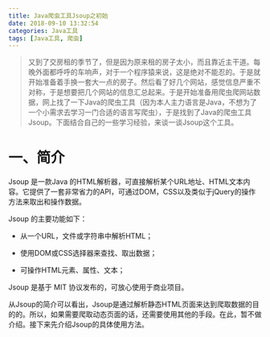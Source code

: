```yaml
---
title: Java爬虫工具Jsoup之初始
date: 2018-09-10 13:32:54
categories: Java工具
tags: [Java工具, 爬虫]
---
```


>又到了交房租的季节了，但是因为原来租的房子太小，而且靠近主干道。每晚外面都呼呼的车响声，对于一个程序猿来说，这是绝对不能忍的。于是就开始准备着手换一套大一点的房子。然后看了好几个网站，感觉信息严重不对称，于是想要把几个网站的信息汇总起来。于是开始准备用爬虫爬网站数据，网上找了一下Java的爬虫工具（因为本人主力语言是Java，不想为了一个小需求去学习一门合适的语言写爬虫），于是找到了Java的爬虫工具Jsoup。下面结合自己的一些学习经验，来谈一谈Jsoup这个工具。

# 一、简介

Jsoup 是一款Java 的HTML解析器，可直接解析某个URL地址、HTML文本内容。它提供了一套非常省力的API，可通过DOM，CSS以及类似于jQuery的操作方法来取出和操作数据。

Jsoup 的主要功能如下：

* 从一个URL，文件或字符串中解析HTML；

* 使用DOM或CSS选择器来查找、取出数据；

* 可操作HTML元素、属性、文本；

Jsoup 是基于 MIT 协议发布的，可放心使用于商业项目。 

从Jsoup的简介可以看出，Jsoup是通过解析静态HTML页面来达到爬取数据的目的的。所以，如果需要爬取动态页面的话，还需要使用其他的手段。在此，暂不做介绍。接下来先介绍Jsoup的具体使用方法。


